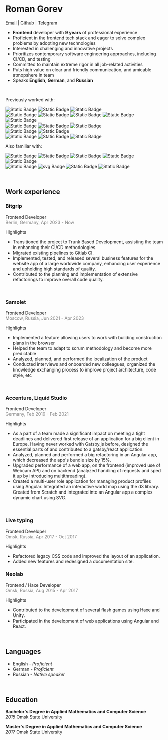 # **Roman Gorev**

[Email](mailto:romangorev00@gmail.com) |
[Github](https://github.com/ogogorev) |
[Telegram](https://t.me/ogogorev)

- **Frontend** developer with **9 years** of professional experience
- Proficient in the frontend tech stack and eager to solve complex problems by adopting new technologies
- Interested in challenging and innovative projects
- Prioritizes contemporary software engineering approaches, including CI/CD, and testing
- Committed to maintain extreme rigor in all job-related activities
- Puts high value on clear and friendly communication, and amicable atmopshere in team
- Speaks **English**, **German**, and **Russian**

<br/>

<!-- React, Javascript, Typescript,
HTML, CSS, Styled Components, Sass/SCSS, Ant Design
Redux, Effector, Tanstack Query
react-testing-library, Jest
Docker, Gitlab CI, Jenkins

Familiar with:
Angular, Vue.js, Gatsby.js, Mobx, RxJS, SVG, jQuery, Kubernetes -->

Previously worked with:

![Static Badge](https://img.shields.io/badge/React-grey?style=for-the-badge&logo=react&logoColor=black&color=%2361DAFB)
![Static Badge](https://img.shields.io/badge/Javascript-grey?style=for-the-badge&logo=javascript&logoColor=black&color=%23F7DF1E)
![Static Badge](https://img.shields.io/badge/Typescript-grey?style=for-the-badge&logo=typescript&logoColor=white&color=%233178C6)  
![Static Badge](https://img.shields.io/badge/html5-grey?style=for-the-badge&logo=html5&logoColor=white&color=%23E34F26)
![Static Badge](https://img.shields.io/badge/css3-grey?style=for-the-badge&logo=css3&logoColor=white&color=%231572B6)
![Static Badge](https://img.shields.io/badge/sass-grey?style=for-the-badge&logo=sass&logoColor=white&color=%23CC6699)
![Static Badge](https://img.shields.io/badge/Styled_Components-grey?style=for-the-badge&logo=styled-components&logoColor=white&color=%23DB7093)
![Static Badge](https://img.shields.io/badge/antdesign-grey?style=for-the-badge&logo=antdesign&logoColor=white&color=%230170FE)  
![Static Badge](https://img.shields.io/badge/redux-grey?style=for-the-badge&logo=redux&logoColor=white&color=%23764ABC)
![Static Badge](https://img.shields.io/badge/effector-grey?style=for-the-badge)
![Static Badge](https://img.shields.io/badge/tanstack_query-grey?style=for-the-badge&logo=reactquery&logoColor=white&color=%23FF4154)  
![Static Badge](https://img.shields.io/badge/react_testing_library-grey?style=for-the-badge&logo=testinglibrary&logoColor=white&color=%23E33332)
![Static Badge](https://img.shields.io/badge/jest-grey?style=for-the-badge&logo=jest&logoColor=white&color=%23C21325)  
![Static Badge](https://img.shields.io/badge/docker-grey?style=for-the-badge&logo=docker&logoColor=white&color=%232496ED)
![Static Badge](https://img.shields.io/badge/gitlab_ci-grey?style=for-the-badge&logo=gitlab&logoColor=white&color=%23FC6D26)
![Static Badge](https://img.shields.io/badge/jenkins-grey?style=for-the-badge&logo=jenkins&logoColor=white&color=%23D24939)

Also familiar with:

![Static Badge](https://img.shields.io/badge/angular-grey?style=for-the-badge&logo=angular&logoColor=white&color=%230F0F11)
![Static Badge](https://img.shields.io/badge/vuejs-grey?style=for-the-badge&logo=vuedotjs&logoColor=white&color=%234FC08D)
![Static Badge](https://img.shields.io/badge/gatsby-grey?style=for-the-badge&logo=gatsby&logoColor=white&color=%23663399)
![Static Badge](https://img.shields.io/badge/mobx-grey?style=for-the-badge&logo=mobx&logoColor=white&color=%23FF9955)
![Static Badge](https://img.shields.io/badge/mui-grey?style=for-the-badge&logo=mobx&logoColor=white&color=%23007FFF)  
![Static Badge](https://img.shields.io/badge/RxJS-grey?style=for-the-badge&logo=reactivex&logoColor=white&color=%23B7178C)
![svg Badge](https://img.shields.io/badge/svg-grey?style=for-the-badge&logo=svg&logoColor=black&color=%23FFB13B)
![Static Badge](https://img.shields.io/badge/jquery-grey?style=for-the-badge&logo=jquery&logoColor=white&color=%230769AD)
![Static Badge](https://img.shields.io/badge/kubernetes-grey?style=for-the-badge&logo=kubernetes&logoColor=white&color=%23326CE5)

<br/>

## **Work experience**

### **Bitgrip**

Frontend Developer  
<span style="color: grey">Berlin, Germany, Apr 2023 - Now</span>

Highlights

- Transitioned the project to Trunk Based Development, assisting the team in enhancing their CI/CD methodologies.
- Migrated existing pipelines to Gitlab CI.
- Implemented, tested, and released several business features for the website app of a large worldwide company, enhancing user experience and upholding high standards of quality.
- Contributed to the planning and implementation of extensive refactorings to improve overall code quality.

<br/>

### **Samolet**

Frontend Developer  
<span style="color: grey">Moscow, Russia, Jun 2021 - Apr 2023</span>

Highlights

- Implemented a feature allowing users to work with building construction plans in the browser
- Helped the team to adapt to scrum methodology and become more predictable
- Analyzed, planned, and performed the localization of the product
- Сonducted interviews and onboarded new colleagues, organized the knowledge exchanging process to improve project architecture, code style, etc

<br/>

### **Accenture, Liquid Studio**

Frontend Developer  
<span style="color: grey">Germany, Feb 2019 - Feb 2021</span>

Highlights

- As a part of a team made a significant impact on meeting a tight deadlines and delivered first release of an application for a big client in Europe. Having never worked with Gatsby.js before, designed the essential parts of and contributed to a gatsby/react application.
- Analyzed, planned and performed a big refactoring in an Angular app, which decreased the app's bundle size by 15%.
- Upgraded performance of a web app, on the frontend (improved use of Webcam API) and on backend (analyzed handling of requests and sped it up by introducing multithreading).
- Created a multi-user role application for managing product profiles using Angular. Integrated an interactive world map using the d3 library. Created from Scratch and integrated into an Angular app a complex dynamic chart using SVG.

<br/>

### **Live typing**

Frontend Developer  
<span style="color: grey">Omsk, Russia, Apr 2017 - Oct 2017</span>

Highlights

- Refactored legacy CSS code and improved the layout of an application.
- Added new features and redesigned a documentation site.

### **Neolab**

Frontend / Haxe Developer  
<span style="color: grey">Omsk, Russia, Aug 2015 - Apr 2017</span>

Highlights

- Contributed to the development of several flash games using Haxe and Unity.
- Participated in the development of web applications using Angular and React.

<br/>

## **Languages**

- English - _Proficient_
- German - _Proficient_
- Russian - _Native speaker_

<br/>

## **Education**

**Bachelor's Degree in Applied Mathematics and Computer Science**  
_2015_ Omsk State University

**Master's Degree in Applied Mathematics and Computer Science**  
_2017_ Omsk State University
